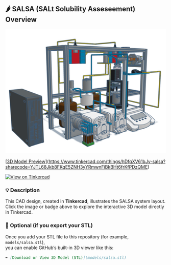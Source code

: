 ## 🌶️ SALSA (SALt Solubility Asseseement) Overview

![Figure caption](SALSA.png)


[[3D Model Preview](https://cdn.tinkercad.com/things/hDfqXV61bJv/tcadthumbnail.jpg)](https://www.tinkercad.com/things/hDfqXV61bJv-salsa?sharecode=YJTL68Jkb8FKqE5ZNH3yYRmwnFiBkBHt6frKfPDzQME)

[![View on Tinkercad](https://img.shields.io/badge/View_on-Tinkercad-blue?logo=tinkercad)](https://www.tinkercad.com/things/hDfqXV61bJv-salsa?sharecode=YJTL68Jkb8FKqE5ZNH3yYRmwnFiBkBHt6frKfPDzQME)

### 💡 Description
This CAD design, created in **Tinkercad**, illustrates the SALSA system layout.  
Click the image or badge above to explore the interactive 3D model directly in Tinkercad.

### 📂 Optional (if you export your STL)
Once you add your STL file to this repository (for example, `models/salsa.stl`),  
you can enable GitHub’s built-in 3D viewer like this:

```markdown
➡️ [Download or View 3D Model (STL)](models/salsa.stl)
